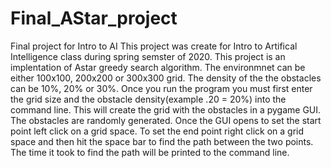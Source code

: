 # Final_AStar_project
Final project for Intro to AI
This project was create for Intro to Artifical Intelligence class during spring semster of 2020.
This project is an implentation of Astar greedy search algorithm. The environmnet can be either 100x100, 200x200 or 300x300 grid.
The density of the the obstacles can be 10%, 20% or 30%. 
Once you run the program you must first enter the grid size and the obstacle density(example .20 = 20%) into the command line. This will create the grid with the obstacles in a pygame GUI. The obstacles are randomly generated. 
Once the GUI opens to set the start point left click on a grid space. To set the end point right click on a grid space and then hit the space bar to find the path between the two points.
The time it took to find the path will be printed to the command line. 
